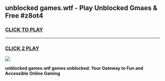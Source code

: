 
## unblocked games.wtf - Play Unblocked Gmaes & Free #z8ot4
<h3>
<a href="https://premium.freeplayer.one?title=unblocked_games.wtf&ref=01M">CLICK TO PLAY</a></h3>
<hr>

<h3>
<a href="https://premium.freeplayer.one?title=unblocked_games.wtf&ref=01M">CLICK 2 PLAY</a>
  
</h3>

<a href="https://premium.freeplayer.one?title=unblocked_games.wtf&ref=01M"><img src="https://clearcache.store/games.png"></a>


**unblocked games.wtf games unblocked: Your Gateway to Fun and Accessible Online Gaming**
